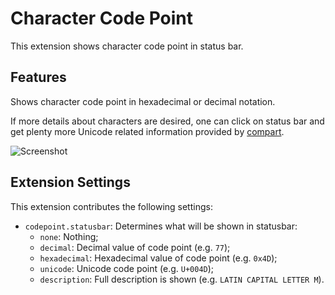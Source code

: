 Character Code Point
====================

This extension shows character code point in status bar.


## Features

Shows character code point in hexadecimal or decimal notation.

If more details about characters are desired, one can click on status bar and
get plenty more Unicode related information provided by [compart](https://www.compart.com/en/unicode/).

![Screenshot](https://raw.githubusercontent.com/medo64/code-point/master/images/screenshot.gif)

## Extension Settings

This extension contributes the following settings:

* `codepoint.statusbar`: Determines what will be shown in statusbar:
  * `none`: Nothing;
  * `decimal`: Decimal value of code point (e.g. `77`);
  * `hexadecimal`: Hexadecimal value of code point (e.g. `0x4D`);
  * `unicode`: Unicode code point (e.g. `U+004D`);
  * `description`: Full description is shown (e.g. `LATIN CAPITAL LETTER M`).
